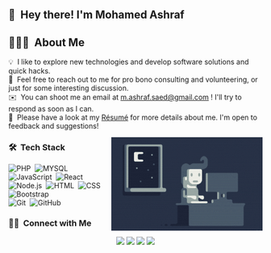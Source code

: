 ## 👋 &nbsp;Hey there! I'm Mohamed Ashraf

## 👨🏻‍💻 &nbsp;About Me

💡 &nbsp;I like to explore new technologies and develop software solutions and quick hacks.\
💬 &nbsp;Feel free to reach out to me for pro bono consulting and volunteering, or just for some interesting discussion.\
✉️ &nbsp;You can shoot me an email at m.ashraf.saed@gmail.com ! I'll try to respond as soon as I can.\
📄 &nbsp;Please have a look at my [Résumé](https://docs.google.com/document/d/1JFnii3QA5WXvz-NwgTSWmqoUomSsABWfEF6jneSPnxI/edit?usp=sharing) for more details about me. I'm open to feedback and suggestions!

<img alt="Night Coding" src="https://raw.githubusercontent.com/AVS1508/AVS1508/master/assets/Night-Coding.gif" align="right"/>

### 🛠 &nbsp;Tech Stack
![PHP](https://img.shields.io/badge/-php-333333?style=flat&logo=php)&nbsp;
![MYSQL](https://img.shields.io/badge/-mysql-333333?style=flat&logo=mysql)&nbsp;
![JavaScript](https://img.shields.io/badge/-JavaScript-333333?style=flat&logo=javascript)&nbsp;
![React](https://img.shields.io/badge/-React-333333?style=flat&logo=react)&nbsp;
![Node.js](https://img.shields.io/badge/-Node.js-333333?style=flat&logo=node.js)&nbsp;
![HTML](https://img.shields.io/badge/-HTML-333333?style=flat&logo=HTML5)&nbsp;
![CSS](https://img.shields.io/badge/-CSS-333333?style=flat&logo=CSS3&logoColor=1572B6)&nbsp;
![Bootstrap](https://img.shields.io/badge/-Bootstrap-333333?style=flat&logo=bootstrap&logoColor=563D7C)\
![Git](https://img.shields.io/badge/-Git-333333?style=flat&logo=git)&nbsp;
![GitHub](https://img.shields.io/badge/-GitHub-333333?style=flat&logo=github)&nbsp;

### 🤝🏻 &nbsp;Connect with Me

<p align="center">
<a href="https://www.linkedin.com/in/mohamedashrafelsaed/"><img src="https://img.shields.io/badge/Mohamed%20Ashraf?style=flat-square&logo=Linkedin&logoColor=white"/></a>
<a href="https://www.instagram.com/mohamed_ashraf_elsaed/"><img src="https://img.shields.io/badge/Mohamed%20Ashraf?style=flat-square&logo=Instagram&logoColor=white"/></a>
<a href="https://www.facebook.com/mohamed.ashrafelsaed201"><img src="https://img.shields.io/badge/Mohamed%20Ashraf?style=social&logo=Facebook&logoColor=white"/></a>
<a href="https://twitter.com/MohammedElsaed_"><img src="https://img.shields.io/twitter/follow/MohammedElsaed_?label=Mohamed%20Ashraf&style=social"/></a>
</p>
